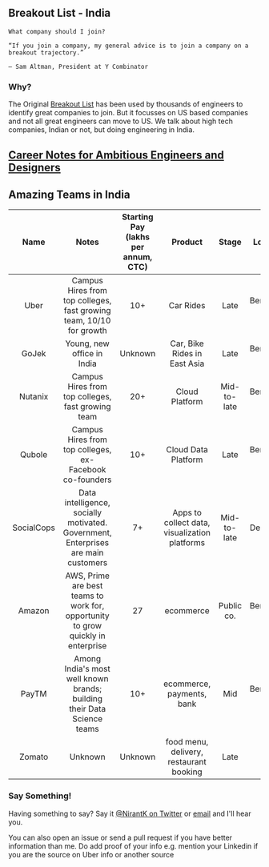 ## Breakout List - India
```
What company should I join?

“If you join a company, my general advice is to join a company on a breakout trajectory.”

— Sam Altman, President at Y Combinator
```
### Why? 

The Original [Breakout List](https://breakoutlist.com/) has been used by thousands of engineers to identify great companies to join.
But it focusses on US based companies and not all great engineers can move to US. We talk about high tech companies, Indian or not, but doing engineering in India.  

## [Career Notes for Ambitious Engineers and Designers](https://breakoutcareers.com/)

## Amazing Teams in India

| Name        | Notes | Starting Pay (lakhs per annum, CTC) | Product | Stage         | Location |
| :---:       | :---: | :---:   | :---:   | :---:         | :---:    |
| Uber        | Campus Hires from top colleges, fast growing team, 10/10 for growth | 10+ | Car Rides | Late     | Bengaluru, KA |
| GoJek       | Young, new office in India | Unknown | Car, Bike Rides in East Asia | Late     | Bengaluru, KA |
| Nutanix        | Campus Hires from top colleges, fast growing team | 20+ | Cloud Platform | Mid-to-late     | Bengaluru, KA |
| Qubole        | Campus Hires from top colleges, ex-Facebook co-founders | 10+ | Cloud Data Platform | Late     | Bengaluru, KA |
| SocialCops        | Data intelligence, socially motivated. Government, Enterprises are main customers | 7+ | Apps to collect data, visualization platforms | Mid-to-late     | Delhi, NCR |
| Amazon      | AWS, Prime are best teams to work for, opportunity to grow quickly in enterprise | 27 | ecommerce | Public co. | Bengaluru, KA |
| PayTM      | Among India's most well known brands; building their Data Science teams | 10+ | ecommerce, payments, bank  | Mid | Bengaluru, KA |
| Zomato    | Unknown | Unknown | food menu, delivery, restaurant booking | Late | NCR |


### Say Something!
Having something to say? Say it [@NirantK on Twitter](https://twitter.com/@nirantk) or [email](mailto:nirant.kasliwal+breakout@gmail.com) and I'll hear you. 

You can also open an issue or send a pull request if you have better information than me. 
Do add proof of your info e.g. mention your Linkedin if you are the source on Uber info or another source
